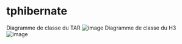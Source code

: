 # tphibernate
Diagramme de classe du TAR
![image](https://github.com/BAJEDDI/tphibernate/assets/147507670/fe4442e4-e93b-4b57-a51d-e3d76d55b381)
Diagramme de classe du H3
![image](https://github.com/BAJEDDI/tphibernate/assets/147507670/f5bd8b05-a9fb-43e6-bdc1-7a86996b0793)


